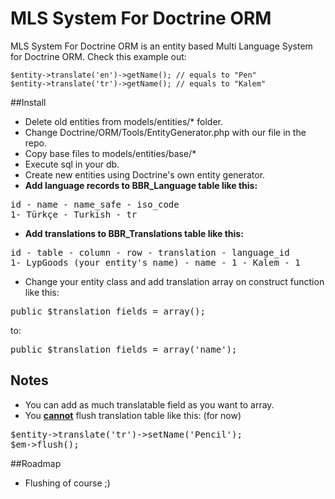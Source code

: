 MLS System For Doctrine ORM
===========================================

MLS System For Doctrine ORM is an entity based Multi Language System for Doctrine ORM. Check this example out:

    $entity->translate('en')->getName(); // equals to "Pen"
    $entity->translate('tr')->getName(); // equals to "Kalem"

##Install
* Delete old entities from models/entities/* folder.
* Change Doctrine/ORM/Tools/EntityGenerator.php with our file in the repo.
* Copy base files to models/entities/base/*
* Execute sql in your db. 
* Create new entities using Doctrine's own entity generator.
* <b>Add language records to BBR_Language table like this: </b>
<pre>id - name - name_safe - iso_code
1- Türkçe - Turkish - tr</pre>
* <b>Add translations to BBR_Translations table like this: </b>
<pre>id - table - column - row - translation - language_id
1- LypGoods (your entity's name) - name - 1 - Kalem - 1</pre>
* Change your entity class and add translation array on construct function like this:
<pre>public $translation_fields = array();</pre> to:
<pre>public $translation_fields = array('name');</pre>

## Notes
* You can add as much translatable field as you want to array.
* You <b><u>cannot</b></u> flush translation table like this: (for now)
<pre>$entity->translate('tr')->setName('Pencil');
$em->flush();</pre>

##Roadmap
* Flushing of course ;)
